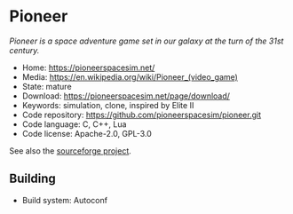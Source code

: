 # Pioneer

_Pioneer is a space adventure game set in our galaxy at the turn of the 31st century._

- Home: https://pioneerspacesim.net/
- Media: <https://en.wikipedia.org/wiki/Pioneer_(video_game)>
- State: mature
- Download: https://pioneerspacesim.net/page/download/
- Keywords: simulation, clone, inspired by Elite II
- Code repository: https://github.com/pioneerspacesim/pioneer.git
- Code language: C, C++, Lua
- Code license: Apache-2.0, GPL-3.0

See also the [sourceforge project](https://sourceforge.net/projects/pioneerspacesim/).

## Building

- Build system: Autoconf
